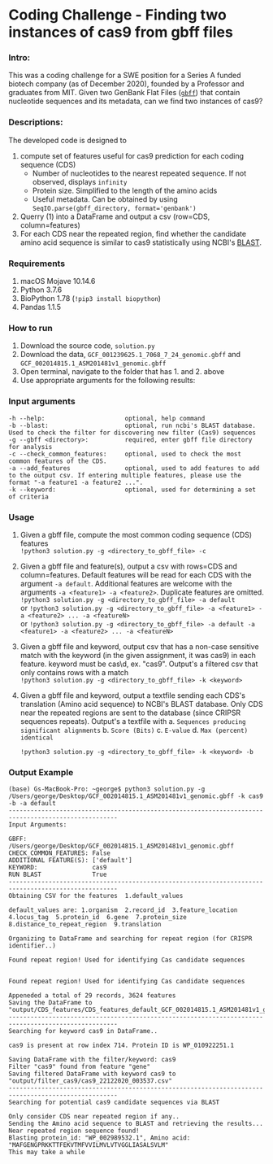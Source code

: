 # Coding Challenge - Finding two instances of cas9 from gbff files

### Intro:
This was a coding challenge for a SWE position for a Series A funded biotech company (as of December 2020), founded by a Professor and graduates from MIT. Given two GenBank Flat Files ([`gbff`](https://www.ncbi.nlm.nih.gov/datasets/docs/about-ncbi-gbff/)) that contain nucleotide sequences and its metadata, can we find two instances of cas9? 


### Descriptions:
The developed code is designed to 
1. compute set of features useful for cas9 prediction for each coding sequence (CDS) 
     * Number of nucleotides to the nearest repeated sequence. If not observed, displays `infinity`
     * Protein size. Simplified to the length of the amino acids
     * Useful metadata. Can be obtained by using `SeqIO.parse(gbff_directory, format='genbank')`
2. Querry (1) into a DataFrame and output a csv (row=CDS, column=features)
3. For each CDS near the repeated region, find whether the candidate amino acid sequence is similar to cas9 statistically using NCBI's [BLAST](https://blast.ncbi.nlm.nih.gov/Blast.cgi?PROGRAM=blastp&PAGE_TYPE=BlastSearch&LINK_LOC=blasthome). 


### Requirements
1. macOS Mojave 10.14.6
2. Python       3.7.6 
3. BioPython    1.78 (`!pip3 install biopython`)
4. Pandas       1.1.5


### How to run
1. Download the source code, `solution.py`
2. Download the data, `GCF_001239625.1_7068_7_24_genomic.gbff` and `GCF_002014815.1_ASM201481v1_genomic.gbff`
3. Open terminal, navigate to the folder that has 1. and 2. above
4. Use appropriate arguments for the following results:


### Input arguments
```
-h --help:                      optional, help command
-b --blast:                     optional, run ncbi's BLAST database. Used to check the filter for discovering new filter (Cas9) sequences
-g --gbff <directory>:          required, enter gbff file directory for analysis
-c --check_common_features:     optional, used to check the most common features of the CDS.
-a --add_features               optional, used to add features to add to the output csv. If entering multiple features, please use the format "-a feature1 -a feature2 ...".
-k --keyword:                   optional, used for determining a set of criteria
```

### Usage
1. Given a gbff file, compute the most common coding sequence (CDS) features<br /> 
    `!python3 solution.py -g <directory_to_gbff_file> -c`
2. Given a gbff file and feature(s), output a csv with rows=CDS and column=features. Default features will be read for each CDS with the argument `-a default`. Additional features are welcome with the arguments `-a <feature1> -a <feature2>`. Duplicate features are omitted.<br /> 
    `!python3 solution.py -g <directory_to_gbff_file> -a default`<br /> 
    or
      `!python3 solution.py -g <directory_to_gbff_file> -a <feature1> -a <feature2> ... -a <featureN>`<br /> 
      or
    `!python3 solution.py -g <directory_to_gbff_file> -a default -a <feature1> -a <feature2> ... -a <featureN>`<br /> 
3. Given a gbff file and keyword, output csv that has a non-case sensitive match with the keyword (in the given assignment, it was cas9) in each feature. keyword must be cas\d, ex. "cas9". Output's a filtered csv that only contains rows with a match <br /> 
    `!python3 solution.py -g <directory_to_gbff_file> -k <keyword>`
4. Given a gbff file and keyword, output a textfile sending each CDS's translation (Amino acid sequence) to NCBI's BLAST database. Only CDS near the repeated regions are sent to the database (since CRIPSR sequences repeats). Output's a textfile with 
    a. `Sequences producing significant alignments`
    b. `Score (Bits)`
    c. `E-value`
    d. `Max (percent) identical` <br /> 

    `!python3 solution.py -g <directory_to_gbff_file> -k <keyword> -b`


### Output Example
```
(base) Gs-MacBook-Pro: ~george$ python3 solution.py -g /Users/george/Desktop/GCF_002014815.1_ASM201481v1_genomic.gbff -k cas9 -b -a default
----------------------------------------------------------------------------------------------------
Input Arguments: 

GBFF:                  /Users/george/Desktop/GCF_002014815.1_ASM201481v1_genomic.gbff
CHECK_COMMON_FEATURES: False
ADDITIONAL FEATURE(S): ['default']
KEYWORD:               cas9
RUN BLAST              True
----------------------------------------------------------------------------------------------------
Obtaining CSV for the features  1.default_values  

default_values are: 1.organism  2.record_id  3.feature_location  4.locus_tag  5.protein_id  6.gene  7.protein_size  8.distance_to_repeat_region  9.translation  

Organizing to DataFrame and searching for repeat region (for CRISPR identifier..)

Found repeat region! Used for identifying Cas candidate sequences


Found repeat region! Used for identifying Cas candidate sequences

Appeneded a total of 29 records, 3624 features
Saving the DataFrame to "output/CDS_features/CDS_features_default_GCF_002014815.1_ASM201481v1_genomic_gbff_22122020_003537.csv"
----------------------------------------------------------------------------------------------------
Searching for keyword cas9 in DataFrame..

cas9 is present at row index 714. Protein ID is WP_010922251.1 

Saving DataFrame with the filter/keyword: cas9
Filter "cas9" found from feature "gene"
Saving filtered DataFrame with keyword cas9 to "output/filter_cas9/cas9_22122020_003537.csv"
----------------------------------------------------------------------------------------------------
Searching for potential cas9 candidate sequences via BLAST

Only consider CDS near repeated region if any..
Sending the Amino acid sequence to BLAST and retrieving the results...
Near repeated region sequence found!
Blasting protein_id: "WP_002989532.1", Amino acid: "MAFGENGPRKKTTFEKVTMFVVILMVLVTVGGLIASALSVLM"
This may take a while
```
    


```python

```
